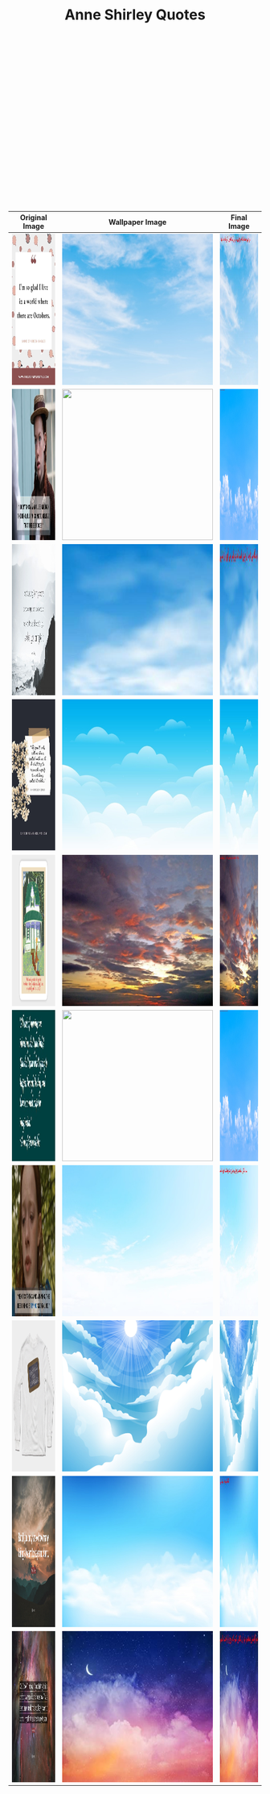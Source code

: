 <h1 style="text-align: center;">Anne Shirley Quotes</h1>

<table style="margin-left: auto; margin-right: auto;">
<thead>
<tr>
    <th>Original Image</th>
    <th>Wallpaper Image</th>
    <th>Final Image</th>
</tr>
</thead>

<tbody>
    
<br>  
<tr>
    <td><img src="anne\000001.jpg" alt="" width="300px" height="300px"></td>
    <td><img src="wallpapers\000001.jpg" alt="" width="300px" height="300px"></td>
    <td><img src="imgs\0.jpg" alt="" width="300px" height="300px"></td>
</tr>
<br>
    
<br>  
<tr>
    <td><img src="anne\000002.jpg" alt="" width="300px" height="300px"></td>
    <td><img src="wallpapers\000002.jpg" alt="" width="300px" height="300px"></td>
    <td><img src="imgs\1.jpg" alt="" width="300px" height="300px"></td>
</tr>
<br>
    
<br>  
<tr>
    <td><img src="anne\000003.jpg" alt="" width="300px" height="300px"></td>
    <td><img src="wallpapers\000003.jpg" alt="" width="300px" height="300px"></td>
    <td><img src="imgs\2.jpg" alt="" width="300px" height="300px"></td>
</tr>
<br>
    
<br>  
<tr>
    <td><img src="anne\000004.jpg" alt="" width="300px" height="300px"></td>
    <td><img src="wallpapers\000004.jpg" alt="" width="300px" height="300px"></td>
    <td><img src="imgs\3.jpg" alt="" width="300px" height="300px"></td>
</tr>
<br>
    
<br>  
<tr>
    <td><img src="anne\000005.jpg" alt="" width="300px" height="300px"></td>
    <td><img src="wallpapers\000005.jpg" alt="" width="300px" height="300px"></td>
    <td><img src="imgs\4.jpg" alt="" width="300px" height="300px"></td>
</tr>
<br>
    
<br>  
<tr>
    <td><img src="anne\000006.jpg" alt="" width="300px" height="300px"></td>
    <td><img src="wallpapers\000006.jpg" alt="" width="300px" height="300px"></td>
    <td><img src="imgs\5.jpg" alt="" width="300px" height="300px"></td>
</tr>
<br>
    
<br>  
<tr>
    <td><img src="anne\000007.jpg" alt="" width="300px" height="300px"></td>
    <td><img src="wallpapers\000007.jpg" alt="" width="300px" height="300px"></td>
    <td><img src="imgs\6.jpg" alt="" width="300px" height="300px"></td>
</tr>
<br>
    
<br>  
<tr>
    <td><img src="anne\000008.jpg" alt="" width="300px" height="300px"></td>
    <td><img src="wallpapers\000008.jpg" alt="" width="300px" height="300px"></td>
    <td><img src="imgs\7.jpg" alt="" width="300px" height="300px"></td>
</tr>
<br>
    
<br>  
<tr>
    <td><img src="anne\000009.jpg" alt="" width="300px" height="300px"></td>
    <td><img src="wallpapers\000009.jpg" alt="" width="300px" height="300px"></td>
    <td><img src="imgs\8.jpg" alt="" width="300px" height="300px"></td>
</tr>
<br>
    
<br>  
<tr>
    <td><img src="anne\000010.jpg" alt="" width="300px" height="300px"></td>
    <td><img src="wallpapers\000010.jpg" alt="" width="300px" height="300px"></td>
    <td><img src="imgs\9.jpg" alt="" width="300px" height="300px"></td>
</tr>
<br>
    
</tbody>
</table>
        
